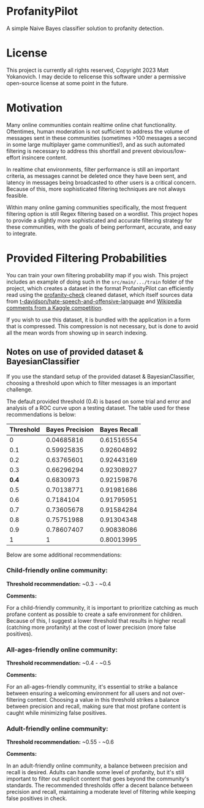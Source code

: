 # ProfanityPilot

A simple Naive Bayes classifier solution to profanity detection.

# License

This project is currently all rights reserved, Copyright 2023 Matt Yokanovich. I may decide to relicense this software
under a permissive open-source license at some point in the future.

# Motivation

Many online communities contain realtime online chat functionality. Oftentimes, human moderation is not sufficient to
address the volume of messages sent in these communities (sometimes >100 messages a second in some large multiplayer
game communities!), and as such automated filtering is necessary to address this shortfall and prevent
obvious/low-effort insincere content.

In realtime chat environments, filter performance is still an important criteria, as messages cannot be deleted once
they have been sent, and latency in messages being broadcasted to other users is a critical concern. Because of this,
more sophisticated filtering techniques are not always feasible.

Within many online gaming communities specifically, the most frequent filtering option is still Regex filtering based on
a wordlist. This project hopes to provide a slightly more sophisticated and accurate filtering strategy for these
communities, with the goals of being performant, accurate, and easy to integrate.

# Provided Filtering Probabilities

You can train your own filtering probability map if you wish. This project includes an example of doing such in
the ``src/main/.../train`` folder of the project, which creates a dataset in the format ProfanityPilot can efficiently
read using
the [profanity-check](https://github.com/vzhou842/profanity-check/blob/master/profanity_check/data/clean_data.csv)
cleaned dataset, which itself sources data
from [t-davidson/hate-speech-and-offensive-language](https://github.com/t-davidson/hate-speech-and-offensive-language/tree/master/data)
and [Wikipedia comments from a Kaggle competition](https://www.kaggle.com/c/jigsaw-toxic-comment-classification-challenge).

If you wish to use this dataset, it is bundled with the application in a form that is compressed. This compression is
not necessary, but is done to avoid all the mean words from showing up in search indexing.

## Notes on use of provided dataset & BayesianClassifier

If you use the standard setup of the provided dataset & BayesianClassifier, choosing a threshold upon which to filter
messages is an important challenge.

The default provided threshold (0.4) is based on some trial and error and analysis of a ROC curve upon a testing
dataset. The table used for these recommendations is below:

| Threshold | Bayes Precision | Bayes Recall |
|-----------|-----------------|--------------|
| 0         | 0.04685816      | 0.61516554   |
| 0.1       | 0.59925835      | 0.92604892   |
| 0.2       | 0.63765601      | 0.92443169   |
| 0.3       | 0.66296294      | 0.92308927   |
| **0.4**   | 0.6830973       | 0.92159876   |
| 0.5       | 0.70138771      | 0.91981686   |
| 0.6       | 0.7184104       | 0.91795951   |
| 0.7       | 0.73605678      | 0.91584284   |
| 0.8       | 0.75751988      | 0.91304348   |
| 0.9       | 0.78607407      | 0.90838086   |
| 1         | 1               | 0.80013995   |

Below are some additional recommendations:

### Child-friendly online community:

**Threshold recommendation:** ~0.3 - ~0.4

**Comments:**

For a child-friendly community, it is important to prioritize catching as much profane content as possible to create a
safe environment for children. Because of this, I suggest a lower threshold that results in higher recall (catching more
profanity) at the cost of lower precision (more false positives).

### All-ages-friendly online community:

**Threshold recommendation:** ~0.4 - ~0.5

**Comments:**

For an all-ages-friendly community, it's essential to strike a balance between ensuring a welcoming environment for all
users and not over-filtering content. Choosing a value in this threshold strikes a balance between precision and recall,
making sure that most profane content is caught while minimizing false positives.

### Adult-friendly online community:

**Threshold recommendation:** ~0.55 - ~0.6

**Comments:**

In an adult-friendly online community, a balance between precision and recall is desired. Adults can handle some level
of profanity, but it's still important to filter out explicit content that goes beyond the community's standards. The
recommended thresholds offer a decent balance between precision and recall, maintaining a moderate level of filtering
while keeping false positives in check.
